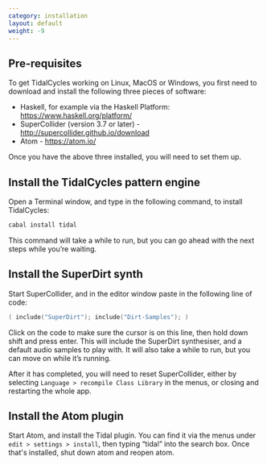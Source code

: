 ```yaml
---
category: installation
layout: default
weight: -9
---
```


## Pre-requisites

To get TidalCycles working on Linux, MacOS or Windows, you first need to download and install the following three pieces of software:

* Haskell, for example via the Haskell Platform: https://www.haskell.org/platform/
* SuperCollider (version 3.7 or later) - http://supercollider.github.io/download 
* Atom - https://atom.io/ 

Once you have the above three installed, you will need to set them up.

## Install the TidalCycles pattern engine

Open a Terminal window, and type in the following command, to install TidalCycles:

~~~~bash
cabal install tidal
~~~~

This command will take a while to run, but you can go ahead with the next steps while you’re waiting.

## Install the SuperDirt synth

Start SuperCollider, and in the editor window paste in the following line of code:

~~~~c
( include("SuperDirt"); include("Dirt-Samples"); )
~~~~

Click on the code to make sure the cursor is on this line, then hold down shift and press enter. This will include the SuperDirt synthesiser, and a default audio samples to play with. It will also take a while to run, but you can move on while it’s running.

After it has completed, you will need to reset SuperCollider, either
by selecting `Language > recompile Class Library` in the menus, or
closing and restarting the whole app.

## Install the Atom plugin

Start Atom, and install the Tidal plugin. You can find it via the
menus under `edit > settings > install`, then typing “tidal” into the
search box. Once that's installed, shut down atom and reopen atom.
